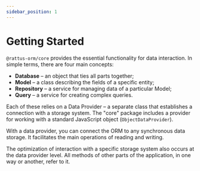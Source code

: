 ```yaml
---
sidebar_position: 1
---
```


# Getting Started

`@rattus-orm/core` provides the essential functionality for data interaction. In simple terms, there are four main concepts:
* **Database** – an object that ties all parts together;
* **Model** – a class describing the fields of a specific entity;
* **Repository** – a service for managing data of a particular Model;
* **Query** – a service for creating complex queries.

Each of these relies on a Data Provider – a separate class that establishes a connection with a storage system. The "core" package includes a provider for working with a standard JavaScript object (`ObjectDataProvider`).

With a data provider, you can connect the ORM to any synchronous data storage. It facilitates the main operations of reading and writing.

The optimization of interaction with a specific storage system also occurs at the data provider level. All methods of other parts of the application, in one way or another, refer to it.


